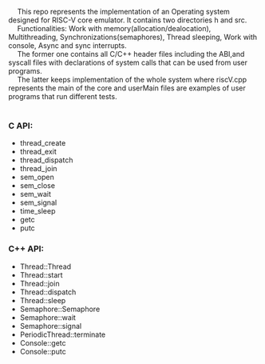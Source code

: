 &emsp; This repo represents the implementation of an Operating system designed for RISC-V core emulator. It contains two directories h and src.
<br> &emsp; Functionalities: Work with memory(allocation/dealocation), Multithreading, Synchronizations(semaphores), Thread sleeping, Work with console, Async and sync interrupts. 
<br> &emsp; The former one contains all C/C++ header files including the ABI,and syscall files with declarations of system calls that can be used from user programs.
<br> &emsp; The latter keeps implementation of the whole system where riscV.cpp represents the main of the core and userMain files are examples of user programs that run different tests.
<br><br>
### C API:
- thread_create
- thread_exit
- thread_dispatch
- thread_join
- sem_open
- sem_close
- sem_wait
- sem_signal
- time_sleep
- getc
- putc
### C++ API:
- Thread::Thread
- Thread::start
- Thread::join
- Thread::dispatch
- Thread::sleep
- Semaphore::Semaphore
- Semaphore::wait
- Semaphore::signal
- PeriodicThread::terminate
- Console::getc
- Console::putc